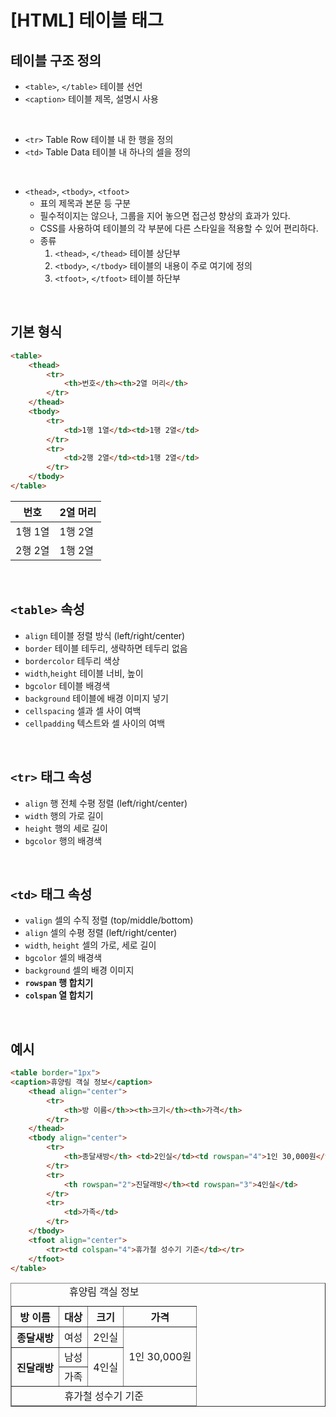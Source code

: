 # [HTML] 테이블 태그

## 테이블 구조 정의
- `<table>`, `</table>` 테이블 선언
- `<caption>` 테이블 제목, 설명시 사용

<br>

+ `<tr>` Table Row 테이블 내 한 행을 정의
+ `<td>` Table Data 테이블 내 하나의 셀을 정의

<br>

- `<thead>`, `<tbody>`, `<tfoot>`
    + 표의 제목과 본문 등 구분
    + 필수적이지는 않으나, 그룹을 지어 놓으면 접근성 향상의 효과가 있다.
    + CSS를 사용하여 테이블의 각 부분에 다른 스타일을 적용할 수 있어 편리하다.
    + 종류
        1. `<thead>`, `</thead>` 테이블 상단부
        2. `<tbody>`, `</tbody>` 테이블의 내용이 주로 여기에 정의
        3. `<tfoot>`, `</tfoot>` 테이블 하단부



<br>    

## 기본 형식

```html
<table>
    <thead>
        <tr>
            <th>번호</th><th>2열 머리</th>
        </tr>
    </thead>
    <tbody>
        <tr>
            <td>1행 1열</td><td>1행 2열</td>
        </tr>
        <tr>
            <td>2행 2열</td><td>1행 2열</td>
        </tr>
    </tbody>
</table>
```
<table>
    <thead>
        <tr>
            <th>번호</th><th>2열 머리</th>
        </tr>
    </thead>
    <tbody>
        <tr>
            <td>1행 1열</td><td>1행 2열</td>
        </tr>
        <tr>
            <td>2행 2열</td><td>1행 2열</td>
        </tr>
    </tbody>
</table>

<br>

## `<table>` 속성
- `align` 테이블 정렬 방식 (left/right/center)
- `border` 테이블 테두리, 생략하면 테두리 없음
- `bordercolor` 테두리 색상
- `width`,`height` 테이블 너비, 높이
- `bgcolor` 테이블 배경색
- `background` 테이블에 배경 이미지 넣기
- `cellspacing` 셀과 셀 사이 여백
- `cellpadding` 텍스트와 셀 사이의 여백

<br>

## `<tr>` 태그 속성
- `align` 행 전체 수평 정렬 (left/right/center)
- `width` 행의 가로 길이
- `height` 행의 세로 길이
- `bgcolor` 행의 배경색

<br>

## `<td>` 태그 속성
- `valign` 셀의 수직 정렬 (top/middle/bottom)
- `align` 셀의 수평 정렬 (left/right/center)
- `width`, `height` 셀의 가로, 세로 길이
- `bgcolor` 셀의 배경색
- `background` 셀의 배경 이미지
- **`rowspan` 행 합치기**
- **`colspan` 열 합치기**

<br>

## 예시

```html
<table border="1px">
<caption>휴양림 객실 정보</caption>
    <thead align="center">
        <tr>
            <th>방 이름</th>><th>크기</th><th>가격</th>
        </tr>
    </thead>
    <tbody align="center">
        <tr>
            <th>종달새방</th> <td>2인실</td><td rowspan="4">1인 30,000원</td>
        </tr>
        <tr>
            <th rowspan="2">진달래방</th><td rowspan="3">4인실</td>
        </tr>
        <tr>
            <td>가족</td>
        </tr>
    </tbody>
    <tfoot align="center">
        <tr><td colspan="4">휴가철 성수기 기준</td></tr>
    </tfoot>
</table>
```
<table border="1px">
<caption>휴양림 객실 정보</caption>
    <thead align="center">
        <tr>
            <th>방 이름</th>
            <th>대상</th>
            <th>크기</th>
            <th>가격</th>
        </tr>
    </thead>
    <tbody align="center">
        <tr>
            <th>종달새방</th>
            <td>여성</td>
            <td>2인실</td>
            <td rowspan="4">1인 30,000원</td>
        </tr>
        <tr>
            <th rowspan="2">진달래방</th>
            <td>남성</td>
            <td rowspan="3">4인실</td>
        </tr>
        <tr>
            <td>가족</td>
        </tr>
    </tbody>
    <tfoot align="center">
        <tr><td colspan="4">휴가철 성수기 기준</td></tr>
    </tfoot>
</table>


